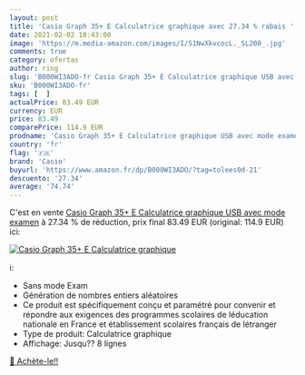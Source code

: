 ```yaml
---
layout: post
title: 'Casio Graph 35+ E Calculatrice graphique avec 27.34 % rabais '
date: 2021-02-02 10:43:00
image: 'https://m.media-amazon.com/images/I/51NwXkvcocL._SL200_.jpg'
comments: true
category: ofertas
author: ring
slug: 'B000WI3ADO-fr Casio Graph 35+ E Calculatrice graphique USB avec mode examen'
sku: 'B000WI3ADO-fr'
tags: [  ]
actualPrice: 83.49 EUR
currency: EUR
price: 83.49
comparePrice: 114.9 EUR
prodname: 'Casio Graph 35+ E Calculatrice graphique USB avec mode examen'
country: 'fr'
flag: '🇫🇷'
brand: 'Casio'
buyurl: 'https://www.amazon.fr/dp/B000WI3ADO/?tag=tolees0d-21'
descuento: '27.34'
average: '74.74'
---
```


C'est en vente [Casio Graph 35+ E Calculatrice graphique USB avec mode examen](https://www.amazon.fr/dp/B000WI3ADO/?tag=tolees0d-21)  à  27.34 % de réduction, prix final  83.49 EUR (original: 114.9 EUR) ici:

[![Casio Graph 35+ E Calculatrice graphique](https://m.media-amazon.com/images/I/51NwXkvcocL._SL200_.jpg)](https://www.amazon.fr/dp/B000WI3ADO/?tag=tolees0d-21)

ℹ️:

- Sans mode Exam
- Génération de nombres entiers aléatoires
- Ce produit est spécifiquement conçu et paramétré pour convenir et répondre aux exigences des programmes scolaires de léducation nationale en France et établissement scolaires français de létranger
- Type de produit: Calculatrice graphique
- Affichage: Jusqu?? 8 lignes

[🛒 Achète-le!!](https://www.amazon.fr/dp/B000WI3ADO/?tag=tolees0d-21)
